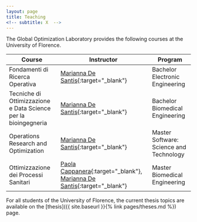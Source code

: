 ```yaml
---
layout: page
title: Teaching
<!-- subtitle: X  -->
---
```


The Global Optimization Laboratory provides the following courses at the University of Florence.

|Course | Instructor | Program |
| --- | --- | --- |
| Fondamenti di Ricerca Operativa | [Marianna De Santis](https://cercachi.unifi.it/p-doc2-0-0-A-3f2c372f3a2e2a-0.html){:target="_blank"} | Bachelor Electronic Engineering |
| Tecniche di Ottimizzazione e Data Science per la bioingegneria | [Marianna De Santis](https://cercachi.unifi.it/p-doc2-0-0-A-3f2c372f3a2e2a-0.html){:target="_blank"} | Bachelor Biomedical Engineering |
| Operations Research and Optimization | [Marianna De Santis](https://cercachi.unifi.it/p-doc2-0-0-A-3f2c372f3a2e2a-0.html){:target="_blank"} | Master Software: Science and Technology |
| Ottimizzazione dei Processi Sanitari | [Paola Cappanera](https://cercachi.unifi.it/p-doc2-2014-0-A-2b333d2e3529-0.html){:target="_blank"}, [Marianna De Santis](https://cercachi.unifi.it/p-doc2-0-0-A-3f2c372f3a2e2a-0.html){:target="_blank"} | Master Biomedical Engineering |
 
For all students of the University of Florence, the current thesis topics are available on the [thesis]({{ site.baseurl }}{% link pages/theses.md %}) page.



